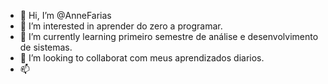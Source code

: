 - 👋 Hi, I’m @AnneFarias
- 👀 I’m interested in  aprender  do zero  a programar.
- 🌱 I’m currently learning primeiro semestre de análise e desenvolvimento de sistemas.
- 💞️ I’m looking to collaborat  com meus aprendizados diarios.
- 📫 

<!---
AnneFarias/AnneFarias is a ✨ special ✨ repository because its `README.md` (this file) appears on your GitHub profile.
You can click the Preview link to take a look at your changes.
--->
